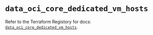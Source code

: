 # `data_oci_core_dedicated_vm_hosts`

Refer to the Terraform Registory for docs: [`data_oci_core_dedicated_vm_hosts`](https://registry.terraform.io/providers/oracle/oci/6.18.0/docs/data-sources/core_dedicated_vm_hosts).
